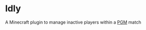 # Idly 
A Minecraft plugin to manage inactive players within a [PGM](https://github.com/PGMDev/PGM) match

